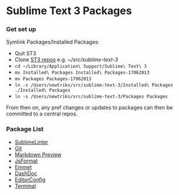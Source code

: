 # Sublime Text 3 Packages

### Get set up

Symlink Packages/Installed Packages:

* Quit ST3
* Clone [ST3 repos](https://github.com/stationkeeping/Sublime-Text-3) e.g. _~/src/sublime-text-3_
* `cd ~/Library/Application\ Support/Sublime\ Text\ 3`
* `mv Installed\ Packages Installed\ Packages-17062013`
* `mv Packages Packages-17062013`
* `ln -s /Users/newtriks/src/sublime-text-3/Installed\ Packages ./Installed\ Packages`
* `ln -s /Users/newtriks/src/sublime-text-3/Packages Packages`

From then on, any pref changes or updates to packages can then be committed to a central repos.

### Package List
* [SublimeLinter](https://github.com/SublimeLinter/SublimeLinter/tree/sublime-text-3)
* [Git](https://github.com/kemayo/sublime-text-2-git/tree/python3)
* [Markdown Preview](https://github.com/revolunet/sublimetext-markdown-preview/tree/ST3)
* [JsFormat](https://github.com/jdc0589/JsFormat)
* [Emmet](http://docs.emmet.io/)
* [DashDoc](https://github.com/farcaller/DashDoc)
* [EditorConfig](https://github.com/sindresorhus/editorconfig-sublime)
* [Terminal](http://wbond.net/sublime_packages/terminal)